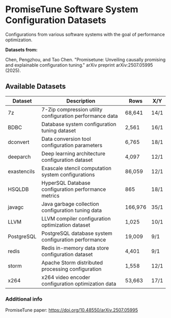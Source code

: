 PromiseTune Software System Configuration Datasets
==========================================

Configurations from various software systems with the goal of performance optimization.

<b>Datasets from:</b>

Chen, Pengzhou, and Tao Chen. "Promisetune: Unveiling causally promising and explainable configuration tuning." arXiv preprint arXiv:2507.05995 (2025).

## Available Datasets

| Dataset | Description | Rows | X/Y |
|---------|-------------|------|-----|
| 7z | 7-Zip compression utility configuration performance data | 68,641 | 14/1 |
| BDBC | Database system configuration tuning dataset | 2,561 | 16/1 |
| dconvert | Data conversion tool configuration parameters | 6,765 | 18/1 |
| deeparch | Deep learning architecture configuration dataset | 4,097 | 12/1 |
| exastencils | Exascale stencil computation system configurations | 86,059 | 12/1 |
| HSQLDB | HyperSQL Database configuration performance metrics | 865 | 18/1 |
| javagc | Java garbage collection configuration tuning data | 166,976 | 35/1 |
| LLVM | LLVM compiler configuration optimization dataset | 1,025 | 10/1 |
| PostgreSQL | PostgreSQL database system configuration performance | 19,009 | 9/1 |
| redis | Redis in-memory data store configuration dataset | 4,401 | 9/1 |
| storm | Apache Storm distributed processing configuration | 1,558 | 12/1 |
| x264 | x264 video encoder configuration optimization data | 53,663 | 17/1 |

### Additional info

PromiseTune paper:
https://doi.org/10.48550/arXiv.2507.05995